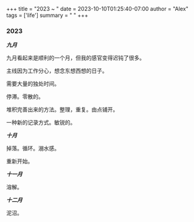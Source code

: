 +++
title   = "2023 ~ "
date    = 2023-10-10T01:25:40-07:00
author  = "Alex"
tags    = ['life']
summary = " "
+++

### 2023


***九月***

九月看起来是顺利的一个月，但我的感官变得迟钝了很多。

主线因为工作分心，想念东想西想的日子。

需要大量的独处时间。

停滞。零散的。

堆积完善出来的方法。整理，重复。由点铺开。

一种新的记录方式。敏锐的。


***十月***

掉落。循环。溺水感。

重新开始。

***十一月***

溶解。

***十二月***

泥沼。



